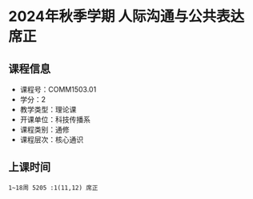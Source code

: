# 2024年秋季学期 人际沟通与公共表达 席正






## 课程信息

- 课程号：COMM1503.01
- 学分：2
- 教学类型：理论课
- 开课单位：科技传播系
- 课程类别：通修
- 课程层次：核心通识

## 上课时间

```
1~18周 5205 :1(11,12) 席正
```

